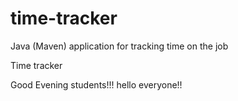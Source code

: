 # time-tracker
Java (Maven) application for tracking time on the job

Time tracker

Good Evening students!!!
hello everyone!!
